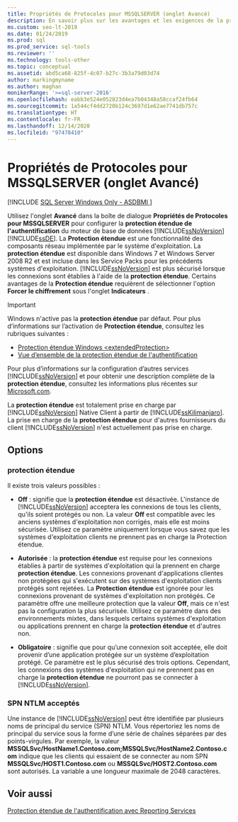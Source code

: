```yaml
---
title: Propriétés de Protocoles pour MSSQLSERVER (onglet Avancé)
description: En savoir plus sur les avantages et les exigences de la protection étendue de l’authentification pour le Moteur de base de données SQL Server. Découvrez comment l’activer et la configurer.
ms.custom: seo-lt-2019
ms.date: 01/24/2019
ms.prod: sql
ms.prod_service: sql-tools
ms.reviewer: ''
ms.technology: tools-other
ms.topic: conceptual
ms.assetid: abd5ca68-825f-4c07-b27c-3b3a79d03d74
author: markingmyname
ms.author: maghan
monikerRange: '>=sql-server-2016'
ms.openlocfilehash: eabb3e524e052823d4ea7b04348a58ccaf24fb64
ms.sourcegitcommit: 1a544cf4dd2720b124c3697d1e62ae7741db757c
ms.translationtype: HT
ms.contentlocale: fr-FR
ms.lasthandoff: 12/14/2020
ms.locfileid: "97478410"
---
```

# <a name="protocols-for-mssqlserver-properties-advanced-tab"></a>Propriétés de Protocoles pour MSSQLSERVER (onglet Avancé)

[!INCLUDE [SQL Server Windows Only - ASDBMI ](../../includes/applies-to-version/sql-windows-only-asdbmi.md)]

Utilisez l'onglet **Avancé** dans la boîte de dialogue **Propriétés de Protocoles pour MSSQLSERVER** pour configurer la **protection étendue de l'authentification** du moteur de base de données [!INCLUDE[ssNoVersion](../../includes/ssnoversion-md.md)] [!INCLUDE[ssDE](../../includes/ssde-md.md)]. La **Protection étendue** est une fonctionnalité des composants réseau implémentée par le système d'exploitation. La **protection étendue** est disponible dans Windows 7 et Windows Server 2008 R2 et est incluse dans les Service Packs pour les précédents systèmes d'exploitation. [!INCLUDE[ssNoVersion](../../includes/ssnoversion-md.md)] est plus sécurisé lorsque les connexions sont établies à l'aide de la **protection étendue**. Certains avantages de la **Protection étendue** requièrent de sélectionner l'option **Forcer le chiffrement** sous l'onglet **Indicateurs** .

> [!IMPORTANT]  
> Windows n'active pas la **protection étendue** par défaut. Pour plus d’informations sur l’activation de **Protection étendue**, consultez les rubriques suivantes :
> - [Protection étendue Windows \<extendedProtection\>](/iis/configuration/system.webserver/security/authentication/windowsauthentication/extendedprotection/)
> - [Vue d’ensemble de la protection étendue de l'authentification](/dotnet/framework/wcf/feature-details/extended-protection-for-authentication-overview)

Pour plus d’informations sur la configuration d’autres services [!INCLUDE[ssNoVersion](../../includes/ssnoversion-md.md)] et pour obtenir une description complète de la **protection étendue**, consultez les informations plus récentes sur [Microsoft.com](https://go.microsoft.com/fwlink/?LinkId=177752).

La **protection étendue** est totalement prise en charge par [!INCLUDE[ssNoVersion](../../includes/ssnoversion-md.md)] Native Client à partir de [!INCLUDE[ssKilimanjaro](../../includes/sskilimanjaro-md.md)]. La prise en charge de la **protection étendue** pour d'autres fournisseurs du client [!INCLUDE[ssNoVersion](../../includes/ssnoversion-md.md)] n'est actuellement pas prise en charge.

## <a name="options"></a>Options

### <a name="extended-protection"></a>protection étendue

Il existe trois valeurs possibles :  

- **Off** : signifie que la **protection étendue** est désactivée. L'instance de [!INCLUDE[ssNoVersion](../../includes/ssnoversion-md.md)] acceptera les connexions de tous les clients, qu'ils soient protégés ou non. La valeur **Off** est compatible avec les anciens systèmes d'exploitation non corrigés, mais elle est moins sécurisée. Utilisez ce paramètre uniquement lorsque vous savez que les systèmes d'exploitation clients ne prennent pas en charge la Protection étendue.

- **Autorisée** : la **protection étendue** est requise pour les connexions établies à partir de systèmes d'exploitation qui la prennent en charge **protection étendue**. Les connexions provenant d'applications clientes non protégées qui s'exécutent sur des systèmes d'exploitation clients protégés sont rejetées. La **Protection étendue** est ignorée pour les connexions provenant de systèmes d'exploitation non protégés. Ce paramètre offre une meilleure protection que la valeur **Off**, mais ce n'est pas la configuration la plus sécurisée. Utilisez ce paramètre dans des environnements mixtes, dans lesquels certains systèmes d'exploitation ou applications prennent en charge la **protection étendue** et d'autres non.

- **Obligatoire** : signifie que pour qu’une connexion soit acceptée, elle doit provenir d’une application protégée sur un système d’exploitation protégé. Ce paramètre est le plus sécurisé des trois options. Cependant, les connexions des systèmes d'exploitation qui ne prennent pas en charge la **protection étendue** ne pourront pas se connecter à [!INCLUDE[ssNoVersion](../../includes/ssnoversion-md.md)].

### <a name="accepted-ntlm-spns"></a>SPN NTLM acceptés

Une instance de [!INCLUDE[ssNoVersion](../../includes/ssnoversion-md.md)] peut être identifiée par plusieurs noms de principal du service (SPN) NTLM. Vous répertoriez les noms de principal du service sous la forme d’une série de chaînes séparées par des points-virgules. Par exemple, la valeur **MSSQLSvc/HostName1.Contoso.com;MSSQLSvc/HostName2.Contoso.com** indique que les clients qui essaient de se connecter au nom SPN **MSSQLSvc/HOST1.Contoso.com** ou **MSSQLSvc/HOST2.Contoso.com** sont autorisés. La variable a une longueur maximale de 2048 caractères.

## <a name="see-also"></a>Voir aussi

[Protection étendue de l'authentification avec Reporting Services](../../reporting-services/security/extended-protection-for-authentication-with-reporting-services.md)